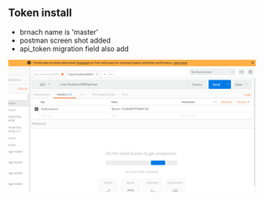 ## Token install

- brnach name is 'master'
- postman screen shot added
- api_token migration field also add

![Alt text](/postman.png?raw=true "Permission change to write read")

